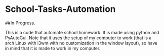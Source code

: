 # School-Tasks-Automation

##In Progress.

This is a code that automate school homework. It is made using python and PyAutoGui. Note that it uses the setup of my computer to work (that is a arch Linux with i3wm with no customization in the window layout), so have in mind that it is made to work in my computer.
